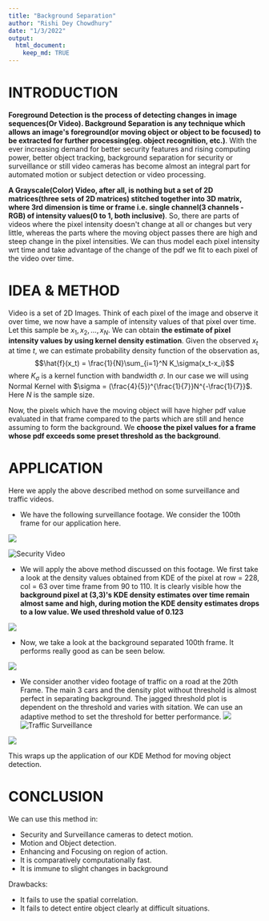 ```yaml
---
title: "Background Separation"
author: "Rishi Dey Chowdhury"
date: "1/3/2022"
output: 
  html_document:
    keep_md: TRUE
---
```




# INTRODUCTION

**Foreground Detection is the process of detecting changes in image sequences(Or Video). Background Separation is any technique which allows an image's foreground(or moving object or object to be focused) to be extracted for further processing(eg. object recognition, etc.)**. With the ever increasing demand for better security features and rising computing power, better object tracking, background separation for security or surveillance or still video cameras has become almost an integral part for automated motion or subject detection or video processing.

**A Grayscale(Color) Video, after all, is nothing but a set of 2D matrices(three sets of 2D matrices) stitched together into 3D matrix, where 3rd dimension is time or frame i.e. single channel(3 channels -RGB) of intensity values(0 to 1, both inclusive)**. So, there are parts of videos where the pixel intensity doesn't change at all or changes but very little, whereas the parts where the moving object passes there are high and steep change in the pixel intensities. We can thus model each pixel intensity wrt time and take advantage of the change of the pdf we fit to each pixel of the video over time.

# IDEA & METHOD

Video is a set of 2D Images. Think of each pixel of the image and observe it over time, we now have a sample of intensity values of that pixel over time. Let this sample be $x_1, x_2,\dots, x_N$. We can obtain **the estimate of pixel intensity values by using kernel density estimation**. Given the observed $x_t$ at time $t$, we can estimate probability density function of the observation as,
$$\hat{f}(x_t) = \frac{1}{N}\sum_{i=1}^N K_\sigma(x_t-x_i)$$
where $K_\sigma$ is a kernel function with bandwidth $\sigma$. In our case we will using Normal Kernel with $\sigma = (\frac{4}{5})^{\frac{1}{7}}N^{-\frac{1}{7}}$. Here $N$ is the sample size.

Now, the pixels which have the moving object will have higher pdf value evaluated in that frame compared to the parts which are still and hence assuming to form the background. We **choose the pixel values for a frame whose pdf exceeds some preset threshold as the background**.

# APPLICATION

Here we apply the above described method on some surveillance and traffic videos.
- We have the following surveillance footage. We consider the 100th frame for our application here.


![](Background-Separation_files/figure-html/human_pic_ori-1.png)<!-- -->


![Security Video](human.gif)

- We will apply the above method discussed on this footage. We first take a look at the density values obtained from KDE of the pixel at row = 228, col = 63 over time frame from 90 to 110. It is clearly visible how the **background pixel at (3,3)'s KDE density estimates over time remain almost same and high, during motion the KDE density estimates drops to a low value. We used threshold value of 0.123** 


![](Background-Separation_files/figure-html/kde_time_prob_change_plot-1.png)<!-- -->

- Now, we take a look at the background separated 100th frame. It performs really good as can be seen below.


![](Background-Separation_files/figure-html/background_sep_frame_plot-1.png)<!-- -->

- We consider another video footage of traffic on a road at the 20th Frame. The main 3 cars and the density plot without threshold is almost perfect in separating background. The jagged threshold plot is dependent on the threshold and varies with sitation. We can use an adaptive method to set the threshold for better performance.
![](Background-Separation_files/figure-html/traffic_pic_ori-1.png)<!-- -->
![Traffic Surveillance](traffic.gif)



![](Background-Separation_files/figure-html/background_sep_frame_plot_traffic-1.png)<!-- -->

This wraps up the application of our KDE Method for moving object detection.

# CONCLUSION

We can use this method in:

- Security and Surveillance cameras to detect motion.
- Motion and Object detection.
- Enhancing and Focusing on region of action.
- It is comparatively computationally fast.
- It is immune to slight changes in background

Drawbacks:

- It fails to use the spatial correlation.
- It fails to detect entire object clearly at difficult situations.
